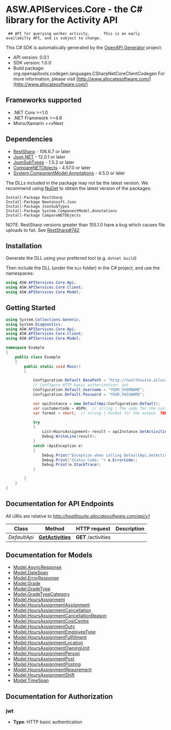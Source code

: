 # ASW.APIServices.Core - the C# library for the Activity API

     ## API for querying worker activity.      This is an early availabilty API, and is subject to change. 

This C# SDK is automatically generated by the [OpenAPI Generator](https://openapi-generator.tech) project:

- API version: 0.0.1
- SDK version: 1.0.0
- Build package: org.openapitools.codegen.languages.CSharpNetCoreClientCodegen
    For more information, please visit [http://www.allocatesoftware.com/](http://www.allocatesoftware.com/)

<a name="frameworks-supported"></a>
## Frameworks supported
- .NET Core >=1.0
- .NET Framework >=4.6
- Mono/Xamarin >=vNext

<a name="dependencies"></a>
## Dependencies

- [RestSharp](https://www.nuget.org/packages/RestSharp) - 106.6.7 or later
- [Json.NET](https://www.nuget.org/packages/Newtonsoft.Json/) - 12.0.1 or later
- [JsonSubTypes](https://www.nuget.org/packages/JsonSubTypes/) - 1.5.2 or later
- [CompareNETObjects](https://www.nuget.org/packages/CompareNETObjects) - 4.57.0 or later
- [System.ComponentModel.Annotations](https://www.nuget.org/packages/System.ComponentModel.Annotations) - 4.5.0 or later

The DLLs included in the package may not be the latest version. We recommend using [NuGet](https://docs.nuget.org/consume/installing-nuget) to obtain the latest version of the packages:
```
Install-Package RestSharp
Install-Package Newtonsoft.Json
Install-Package JsonSubTypes
Install-Package System.ComponentModel.Annotations
Install-Package CompareNETObjects
```

NOTE: RestSharp versions greater than 105.1.0 have a bug which causes file uploads to fail. See [RestSharp#742](https://github.com/restsharp/RestSharp/issues/742)

<a name="installation"></a>
## Installation
Generate the DLL using your preferred tool (e.g. `dotnet build`)

Then include the DLL (under the `bin` folder) in the C# project, and use the namespaces:
```csharp
using ASW.APIServices.Core.Api;
using ASW.APIServices.Core.Client;
using ASW.APIServices.Core.Model;
```
<a name="getting-started"></a>
## Getting Started

```csharp
using System.Collections.Generic;
using System.Diagnostics;
using ASW.APIServices.Core.Api;
using ASW.APIServices.Core.Client;
using ASW.APIServices.Core.Model;

namespace Example
{
    public class Example
    {
        public static void Main()
        {

            Configuration.Default.BasePath = "http://healthsuite.allocatesoftware.com/api/v1";
            // Configure HTTP basic authorization: jwt
            Configuration.Default.Username = "YOUR_USERNAME";
            Configuration.Default.Password = "YOUR_PASSWORD";

            var apiInstance = new DefaultApi(Configuration.Default);
            var customerCode = ASPH;  // string | The code for the customer (trust) for which the activities should be returned
            var format = short;  // string | Format for the output. TBD, but may be used to control the scope of information returned. (optional) 

            try
            {
                List<HoursAssignment> result = apiInstance.GetActivities(customerCode, format);
                Debug.WriteLine(result);
            }
            catch (ApiException e)
            {
                Debug.Print("Exception when calling DefaultApi.GetActivities: " + e.Message );
                Debug.Print("Status Code: "+ e.ErrorCode);
                Debug.Print(e.StackTrace);
            }

        }
    }
}
```

<a name="documentation-for-api-endpoints"></a>
## Documentation for API Endpoints

All URIs are relative to *http://healthsuite.allocatesoftware.com/api/v1*

Class | Method | HTTP request | Description
------------ | ------------- | ------------- | -------------
*DefaultApi* | [**GetActivities**](docs/DefaultApi.md#getactivities) | **GET** /activities | 


<a name="documentation-for-models"></a>
## Documentation for Models

 - [Model.AsyncResponse](docs/AsyncResponse.md)
 - [Model.DateSpan](docs/DateSpan.md)
 - [Model.ErrorResponse](docs/ErrorResponse.md)
 - [Model.Grade](docs/Grade.md)
 - [Model.GradeType](docs/GradeType.md)
 - [Model.GradeTypeCategory](docs/GradeTypeCategory.md)
 - [Model.HoursAssignment](docs/HoursAssignment.md)
 - [Model.HoursAssignmentAssignment](docs/HoursAssignmentAssignment.md)
 - [Model.HoursAssignmentCancellation](docs/HoursAssignmentCancellation.md)
 - [Model.HoursAssignmentCancellationReason](docs/HoursAssignmentCancellationReason.md)
 - [Model.HoursAssignmentCostCentre](docs/HoursAssignmentCostCentre.md)
 - [Model.HoursAssignmentDuty](docs/HoursAssignmentDuty.md)
 - [Model.HoursAssignmentEmployeeType](docs/HoursAssignmentEmployeeType.md)
 - [Model.HoursAssignmentFulfillment](docs/HoursAssignmentFulfillment.md)
 - [Model.HoursAssignmentLocation](docs/HoursAssignmentLocation.md)
 - [Model.HoursAssignmentOwningUnit](docs/HoursAssignmentOwningUnit.md)
 - [Model.HoursAssignmentPerson](docs/HoursAssignmentPerson.md)
 - [Model.HoursAssignmentPost](docs/HoursAssignmentPost.md)
 - [Model.HoursAssignmentPosting](docs/HoursAssignmentPosting.md)
 - [Model.HoursAssignmentRequirement](docs/HoursAssignmentRequirement.md)
 - [Model.HoursAssignmentShift](docs/HoursAssignmentShift.md)
 - [Model.TimeSpan](docs/TimeSpan.md)


<a name="documentation-for-authorization"></a>
## Documentation for Authorization

<a name="jwt"></a>
### jwt

- **Type**: HTTP basic authentication

